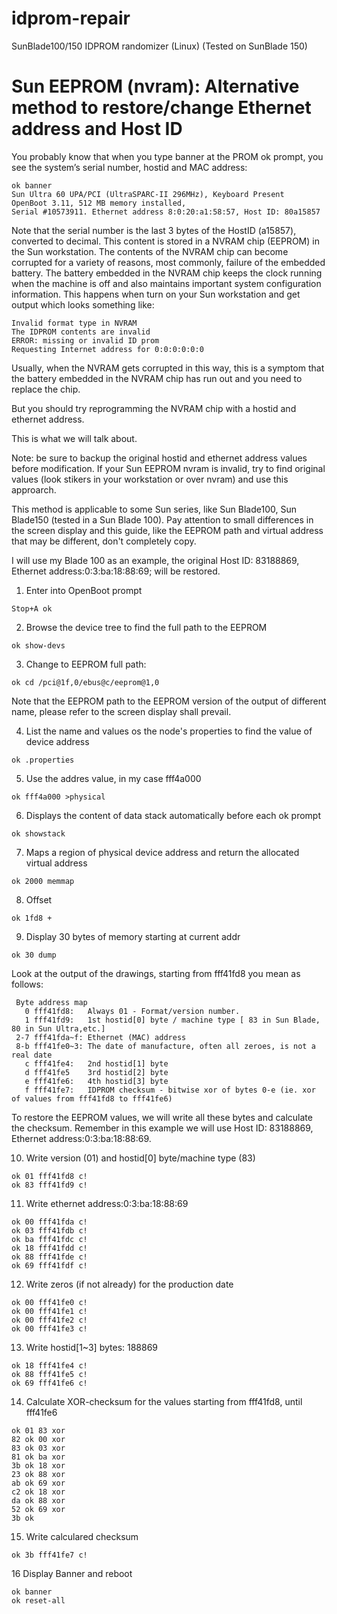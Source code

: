 # idprom-repair
SunBlade100/150 IDPROM randomizer (Linux)
(Tested on SunBlade 150)

# Sun EEPROM (nvram): Alternative method to restore/change Ethernet address and Host ID

You probably know that when you type banner at the PROM ok prompt, you see the system’s serial number, hostid and MAC address:
```
ok banner 
Sun Ultra 60 UPA/PCI (UltraSPARC-II 296MHz), Keyboard Present 
OpenBoot 3.11, 512 MB memory installed, 
Serial #10573911. Ethernet address 8:0:20:a1:58:57, Host ID: 80a15857 
```
Note that the serial number is the last 3 bytes of the HostID (a15857), converted to decimal.
This content is stored in a NVRAM chip (EEPROM) in the Sun workstation. The
contents of the NVRAM chip can become corrupted for a variety of reasons, most commonly, failure of the embedded battery.
The battery embedded in the NVRAM chip keeps the clock running when the machine is off and also maintains important system configuration information. 
This happens when turn on your Sun workstation and get output which looks something like:
```
Invalid format type in NVRAM
The IDPROM contents are invalid
ERROR: missing or invalid ID prom
Requesting Internet address for 0:0:0:0:0:0
```

Usually, when the NVRAM gets corrupted in this way, this is a symptom that the battery embedded in the
NVRAM chip has run out and you need to replace the chip. 

But you should try reprogramming the NVRAM chip with a hostid and ethernet address. 

This is what we will talk about.

Note: be sure to backup the original hostid and ethernet address values before modification. 
If your Sun EEPROM nvram is invalid, try to find original values (look stikers in your workstation or over nvram) and use this approarch.

This method is applicable to some Sun series, like Sun Blade100, Sun Blade150 (tested in a Sun Blade 100). 
Pay attention to small differences in the screen display and this guide, like the EEPROM path and virtual address that may be different, don't completely copy.


I will use my Blade 100 as an example, the original Host ID: 83188869, Ethernet address:0:3:ba:18:88:69; will be restored. 

 
 1. Enter into OpenBoot prompt
 
 `Stop+A
 ok`
 
 2. Browse the device tree to find the full path to the EEPROM
 
 `ok show-devs` 
 
 3. Change to EEPROM full path:
 
 `ok cd /pci@1f,0/ebus@c/eeprom@1,0`
 
 Note that the EEPROM path to the EEPROM version of the output of different name, please refer to the screen display shall prevail. 
 
 4. List the name and values os the node's properties to find the value of device address
 
 `ok .properties`
 
 5. Use the addres value, in my case fff4a000
 
 `ok fff4a000 >physical`
 
 6. Displays the content of data stack automatically before each ok prompt
 
 `ok showstack`
 
 7. Maps a region of physical device address and return the allocated virtual address
 
 `ok 2000 memmap`
 
 8. Offset
 
 `ok 1fd8 +`
 
 9. Display 30 bytes of memory starting at current addr
 
 `ok 30 dump`
 
 Look at the output of the drawings, starting from fff41fd8 you mean as follows: 
```
 Byte address map
   0 fff41fd8:   Always 01 - Format/version number.
   1 fff41fd9:   1st hostid[0] byte / machine type [ 83 in Sun Blade, 80 in Sun Ultra,etc.]
 2-7 fff41fda~f: Ethernet (MAC) address 
 8-b fff41fe0~3: The date of manufacture, often all zeroes, is not a real date
   c fff41fe4:   2nd hostid[1] byte
   d fff41fe5    3rd hostid[2] byte
   e fff41fe6:   4th hostid[3] byte 
   f fff41fe7:   IDPROM checksum - bitwise xor of bytes 0-e (ie. xor of values from fff41fd8 to fff41fe6)
```
To restore the EEPROM values, we will write all these bytes and calculate the checksum. Remember in this example we will use Host ID: 83188869, Ethernet address:0:3:ba:18:88:69.

10. Write version (01) and hostid[0] byte/machine type (83)

```
ok 01 fff41fd8 c!
ok 83 fff41fd9 c!
```

11. Write ethernet address:0:3:ba:18:88:69

```
ok 00 fff41fda c!
ok 03 fff41fdb c!
ok ba fff41fdc c!
ok 18 fff41fdd c!
ok 88 fff41fde c!
ok 69 fff41fdf c!
```

12. Write zeros (if not already) for the production date

```
ok 00 fff41fe0 c!
ok 00 fff41fe1 c!
ok 00 fff41fe2 c!
ok 00 fff41fe3 c!
```

13. Write hostid[1~3] bytes: 188869

```
ok 18 fff41fe4 c!
ok 88 fff41fe5 c!
ok 69 fff41fe6 c!
``` 

14. Calculate XOR-checksum for the values starting from fff41fd8, until fff41fe6

```
ok 01 83 xor
82 ok 00 xor
83 ok 03 xor
81 ok ba xor
3b ok 18 xor
23 ok 88 xor
ab ok 69 xor
c2 ok 18 xor
da ok 88 xor
52 ok 69 xor
3b ok
```

15. Write calculared checksum

```
ok 3b fff41fe7 c!
```

16 Display Banner and reboot

```
ok banner
ok reset-all
```
